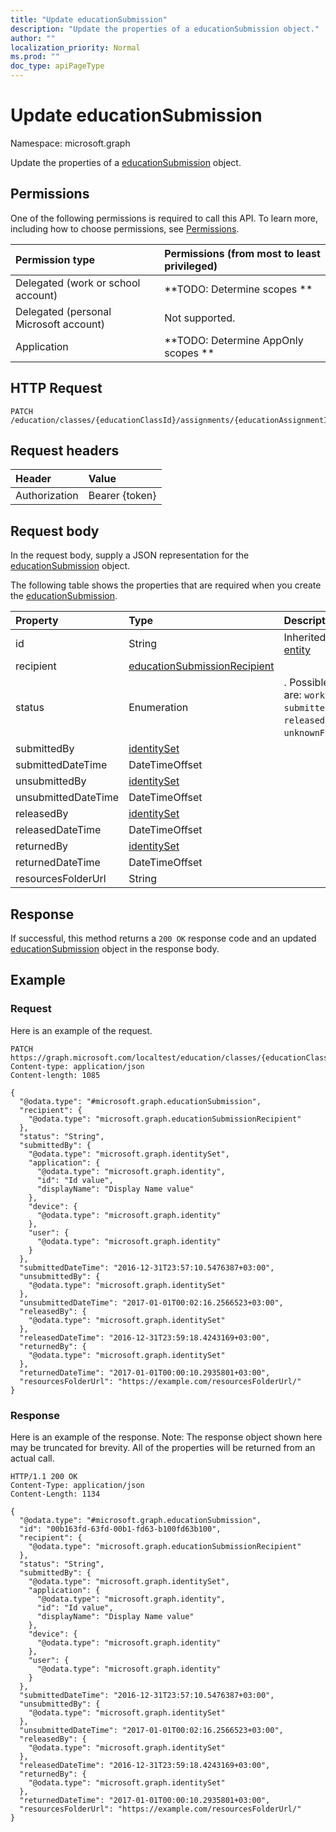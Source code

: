 ```yaml
---
title: "Update educationSubmission"
description: "Update the properties of a educationSubmission object."
author: ""
localization_priority: Normal
ms.prod: ""
doc_type: apiPageType
---
```


# Update educationSubmission

Namespace: microsoft.graph

Update the properties of a [educationSubmission](../resources/educationsubmission.md) object.

## Permissions
One of the following permissions is required to call this API. To learn more, including how to choose permissions, see [Permissions](/concepts/permissions-reference.md).

|Permission type|Permissions (from most to least privileged)|
|:---|:---|
|Delegated (work or school account)|**TODO: Determine scopes **|
|Delegated (personal Microsoft account)|Not supported.|
|Application|**TODO: Determine AppOnly scopes **|

## HTTP Request
<!-- {
  "blockType": "ignored"
}
-->
``` http
PATCH /education/classes/{educationClassId}/assignments/{educationAssignmentId}/submissions/{educationSubmissionId}
```

## Request headers
|Header|Value|
|:---|:---|
|Authorization|Bearer {token}|

## Request body
In the request body, supply a JSON representation for the [educationSubmission](../resources/educationsubmission.md) object.

The following table shows the properties that are required when you create the [educationSubmission](../resources/educationsubmission.md).

|Property|Type|Description|
|:---|:---|:---|
|id|String| Inherited from [entity](../resources/entity.md)|
|recipient|[educationSubmissionRecipient](../resources/educationsubmissionrecipient.md)||
|status|Enumeration|. Possible values are: `working`, `submitted`, `released`, `returned`, `unknownFutureValue`.|
|submittedBy|[identitySet](../resources/identityset.md)||
|submittedDateTime|DateTimeOffset||
|unsubmittedBy|[identitySet](../resources/identityset.md)||
|unsubmittedDateTime|DateTimeOffset||
|releasedBy|[identitySet](../resources/identityset.md)||
|releasedDateTime|DateTimeOffset||
|returnedBy|[identitySet](../resources/identityset.md)||
|returnedDateTime|DateTimeOffset||
|resourcesFolderUrl|String||



## Response
If successful, this method returns a `200 OK` response code and an updated [educationSubmission](../resources/educationsubmission.md) object in the response body.

## Example

### Request
Here is an example of the request.
<!-- {
  "blockType": "request",
  "name": "update_educationsubmission"
}
-->
``` http
PATCH https://graph.microsoft.com/localtest/education/classes/{educationClassId}/assignments/{educationAssignmentId}/submissions/{educationSubmissionId}
Content-type: application/json
Content-length: 1085

{
  "@odata.type": "#microsoft.graph.educationSubmission",
  "recipient": {
    "@odata.type": "microsoft.graph.educationSubmissionRecipient"
  },
  "status": "String",
  "submittedBy": {
    "@odata.type": "microsoft.graph.identitySet",
    "application": {
      "@odata.type": "microsoft.graph.identity",
      "id": "Id value",
      "displayName": "Display Name value"
    },
    "device": {
      "@odata.type": "microsoft.graph.identity"
    },
    "user": {
      "@odata.type": "microsoft.graph.identity"
    }
  },
  "submittedDateTime": "2016-12-31T23:57:10.5476387+03:00",
  "unsubmittedBy": {
    "@odata.type": "microsoft.graph.identitySet"
  },
  "unsubmittedDateTime": "2017-01-01T00:02:16.2566523+03:00",
  "releasedBy": {
    "@odata.type": "microsoft.graph.identitySet"
  },
  "releasedDateTime": "2016-12-31T23:59:18.4243169+03:00",
  "returnedBy": {
    "@odata.type": "microsoft.graph.identitySet"
  },
  "returnedDateTime": "2017-01-01T00:00:10.2935801+03:00",
  "resourcesFolderUrl": "https://example.com/resourcesFolderUrl/"
}
```

### Response
Here is an example of the response. Note: The response object shown here may be truncated for brevity. All of the properties will be returned from an actual call.
<!-- {
  "blockType": "response",
  "truncated": true
}
-->
``` http
HTTP/1.1 200 OK
Content-Type: application/json
Content-Length: 1134

{
  "@odata.type": "#microsoft.graph.educationSubmission",
  "id": "00b163fd-63fd-00b1-fd63-b100fd63b100",
  "recipient": {
    "@odata.type": "microsoft.graph.educationSubmissionRecipient"
  },
  "status": "String",
  "submittedBy": {
    "@odata.type": "microsoft.graph.identitySet",
    "application": {
      "@odata.type": "microsoft.graph.identity",
      "id": "Id value",
      "displayName": "Display Name value"
    },
    "device": {
      "@odata.type": "microsoft.graph.identity"
    },
    "user": {
      "@odata.type": "microsoft.graph.identity"
    }
  },
  "submittedDateTime": "2016-12-31T23:57:10.5476387+03:00",
  "unsubmittedBy": {
    "@odata.type": "microsoft.graph.identitySet"
  },
  "unsubmittedDateTime": "2017-01-01T00:02:16.2566523+03:00",
  "releasedBy": {
    "@odata.type": "microsoft.graph.identitySet"
  },
  "releasedDateTime": "2016-12-31T23:59:18.4243169+03:00",
  "returnedBy": {
    "@odata.type": "microsoft.graph.identitySet"
  },
  "returnedDateTime": "2017-01-01T00:00:10.2935801+03:00",
  "resourcesFolderUrl": "https://example.com/resourcesFolderUrl/"
}
```

